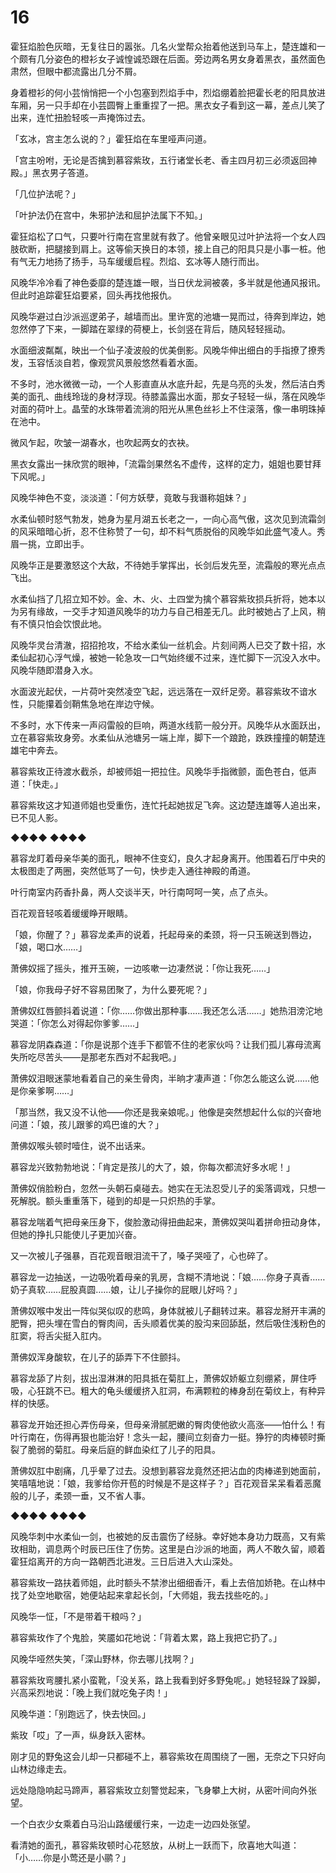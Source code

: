 # 16

霍狂焰脸色灰暗，无复往日的嚣张。几名火堂帮众抬着他送到马车上，楚连雄和一个颇有几分姿色的橙衫女子诚惶诚恐跟在后面。旁边两名男女身着黑衣，虽然面色肃然，但眼中都流露出几分不屑。

身着橙衫的何小芸悄悄把一个小包塞到烈焰手中，烈焰绷着脸把霍长老的阳具放进车厢，另一只手却在小芸圆臀上重重捏了一把。黑衣女子看到这一幕，差点儿笑了出来，连忙扭脸轻咳一声掩饰过去。

「玄冰，宫主怎么说的？」霍狂焰在车里哑声问道。

「宫主吩咐，无论是否擒到慕容紫玫，五行诸堂长老、香主四月初三必须返回神殿。」黑衣男子答道。

「几位护法呢？」

「叶护法仍在宫中，朱邪护法和屈护法属下不知。」

霍狂焰松了口气，只要叶行南在宫里就有救了。他曾亲眼见过叶护法将一个女人四肢砍断，把腿接到肩上。这等偷天换日的本领，接上自己的阳具只是小事一桩。他有气无力地扬了扬手，马车缓缓启程。烈焰、玄冰等人随行而出。

风晚华冷冷看了神色委靡的楚连雄一眼，当日伏龙涧被袭，多半就是他通风报讯。但此时追踪霍狂焰要紧，回头再找他报仇。

风晚华避过白沙派巡逻弟子，越墙而出。里许宽的池塘一晃而过，待奔到岸边，她忽然停了下来，一脚踏在翠绿的荷梗上，长剑竖在背后，随风轻轻摇动。

水面细波粼粼，映出一个仙子凌波般的优美倒影。风晚华伸出细白的手指撩了撩秀发，玉容恬淡自若，像观赏风景般悠然看着水面。

不多时，池水微微一动，一个人影直直从水底升起，先是乌亮的头发，然后洁白秀美的面孔、曲线玲珑的身材浮现。待膝盖露出水面，那女子轻轻一纵，落在风晚华对面的荷叶上。晶莹的水珠带着流淌的阳光从黑色丝衫上不住滚落，像一串明珠掉在池中。

微风乍起，吹皱一湖春水，也吹起两女的衣袂。

黑衣女露出一抹欣赏的眼神，「流霜剑果然名不虚传，这样的定力，姐姐也要甘拜下风呢。」

风晚华神色不变，淡淡道：「何方妖孽，竟敢与我谮称姐妹？」

水柔仙顿时怒气勃发，她身为星月湖五长老之一，一向心高气傲，这次见到流霜剑的风采暗暗心折，忍不住称赞了一句，却不料气质脱俗的风晚华如此盛气凌人。秀眉一挑，立即出手。

风晚华正是要激怒这个大敌，不待她手掌挥出，长剑后发先至，流霜般的寒光点点飞出。

水柔仙挡了几招立知不妙。金、木、火、土四堂为擒个慕容紫玫损兵折将，她本以为另有缘故，一交手才知道风晚华的功力与自己相差无几。此时被她占了上风，稍有不慎只怕会饮恨此地。

风晚华灵台清澈，招招抢攻，不给水柔仙一丝机会。片刻间两人已交了数十招，水柔仙起初心浮气燥，被她一轮急攻一口气始终缓不过来，连忙脚下一沉没入水中。风晚华随即潜身入水。

水面波光起伏，一片荷叶突然凌空飞起，远远落在一双纤足旁。慕容紫玫不谙水性，只能攥着剑鞘焦急地在岸边守候。

不多时，水下传来一声闷雷般的巨响，两道水线箭一般分开。风晚华从水面跃出，立在慕容紫玫身旁。水柔仙从池塘另一端上岸，脚下一个踉跄，跌跌撞撞的朝楚连雄宅中奔去。

慕容紫玫正待渡水截杀，却被师姐一把拉住。风晚华手指微颤，面色苍白，低声道：「快走。」

慕容紫玫这才知道师姐也受重伤，连忙托起她拔足飞奔。这边楚连雄等人追出来，已不见人影。

◆◆◆◆ ◆◆◆◆

慕容龙盯着母亲华美的面孔，眼神不住变幻，良久才起身离开。他围着石厅中央的太极图走了两圈，突然低骂了一句，快步走入通往神殿的甬道。

叶行南室内药香扑鼻，两人交谈半天，叶行南呵呵一笑，点了点头。

百花观音轻咳着缓缓睁开眼睛。

「娘，你醒了？」慕容龙柔声的说着，托起母亲的柔颈，将一只玉碗送到唇边，「娘，喝口水……」

萧佛奴摇了摇头，推开玉碗，一边咳嗽一边凄然说：「你让我死……」

「娘，你我母子好不容易团聚了，为什么要死呢？」

萧佛奴红唇颤抖着说道：「你……你做出那种事……我还怎么活……」她热泪滂沱地哭道：「你怎么对得起你爹爹……」

慕容龙阴森森道：「你是说那个连手下都管不住的老家伙吗？让我们孤儿寡母流离失所吃尽苦头——是那老东西对不起我吧。」

萧佛奴泪眼迷蒙地看着自己的亲生骨肉，半晌才凄声道：「你怎么能这么说……他是你亲爹啊……」

「那当然，我又没不认他——你还是我亲娘呢。」他像是突然想起什么似的兴奋地问道：「娘，孩儿跟爹的鸡巴谁的大？」

萧佛奴喉头顿时噎住，说不出话来。

慕容龙兴致勃勃地说：「肯定是孩儿的大了，娘，你每次都流好多水呢！」

萧佛奴俏脸粉白，忽然一头朝石桌碰去。她实在无法忍受儿子的奚落调戏，只想一死解脱。额头重重落下，碰到的却是一只炽热的手掌。

慕容龙喘着气把母亲压身下，俊脸激动得扭曲起来，萧佛奴哭叫着拼命扭动身体，但她的挣扎只能使儿子更加兴奋。

又一次被儿子强暴，百花观音眼泪流干了，嗓子哭哑了，心也碎了。

慕容龙一边抽送，一边吸吮着母亲的乳房，含糊不清地说：「娘……你身子真香……奶子真软……屁股真圆……娘，让儿子操你的屁眼儿好吗？」

萧佛奴喉中发出一阵似哭似叹的悲鸣，身体就被儿子翻转过来。慕容龙掰开丰满的肥臀，把头埋在雪白的臀肉间，舌头顺着优美的股沟来回舔舐，然后吸住浅粉色的肛窦，将舌尖挺入肛内。

萧佛奴浑身酸软，在儿子的舔弄下不住颤抖。

慕容龙舔了片刻，拔出湿淋淋的阳具抵在菊肛上，萧佛奴娇躯立刻绷紧，屏住呼吸，心狂跳不已。粗大的龟头缓缓挤入肛洞，布满颗粒的棒身刮在菊纹上，有种异样的快感。

慕容龙开始还担心弄伤母亲，但母亲滑腻肥嫩的臀肉使他欲火高涨——怕什么！有叶行南在，伤得再狠也能治好！念头一起，腰间立刻奋力一挺。狰狞的肉棒顿时撕裂了脆弱的菊肛。母亲后庭的鲜血染红了儿子的阳具。

萧佛奴肛中剧痛，几乎晕了过去。没想到慕容龙竟然还把沾血的肉棒递到她面前，笑嘻嘻地说：「娘，我爹给你开苞的时候是不是这样子？」百花观音呆呆看着恶魔般的儿子，柔颈一垂，又不省人事。

◆◆◆◆ ◆◆◆◆

风晚华刺中水柔仙一剑，也被她的反击震伤了经脉。幸好她本身功力既高，又有紫玫相助，调息两个时辰已压住了伤势。这里是白沙派的地面，两人不敢久留，顺着霍狂焰离开的方向一路朝西北进发。三日后进入大山深处。

慕容紫玫一路扶着师姐，此时额头不禁渗出细细香汗，看上去倍加娇艳。在山林中找了处空地歇宿，她便站起来拿起长剑，「大师姐，我去找些吃的。」

风晚华一怔，「不是带着干粮吗？」

慕容紫玫作了个鬼脸，笑靥如花地说：「背着太累，路上我把它扔了。」

风晚华哑然失笑，「深山野林，你去哪儿找啊？」

慕容紫玫弯腰扎紧小蛮靴，「没关系，路上我看到好多野兔呢。」她轻轻跺了跺脚，兴高采烈地说：「晚上我们就吃兔子肉！」

风晚华道：「别跑远了，快去快回。」

紫玫「哎」了一声，纵身跃入密林。

刚才见的野兔这会儿却一只都碰不上，慕容紫玫在周围绕了一圈，无奈之下只好向山林边缘走去。

远处隐隐响起马蹄声，慕容紫玫立刻警觉起来，飞身攀上大树，从密叶间向外张望。

一个白衣少女乘着白马沿山路缓缓行来，一边走一边四处张望。

看清她的面孔，慕容紫玫顿时心花怒放，从树上一跃而下，欣喜地大叫道：「小……你是小莺还是小鹂？」


